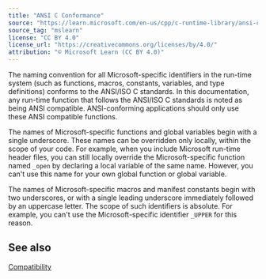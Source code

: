 ```yaml
---
title: "ANSI C Conformance"
source: "https://learn.microsoft.com/en-us/cpp/c-runtime-library/ansi-c-compliance?view=msvc-170"
source_tag: "mslearn"
license: "CC BY 4.0"
license_url: "https://creativecommons.org/licenses/by/4.0/"
attribution: "© Microsoft Learn (CC BY 4.0)"
---
```

The naming convention for all Microsoft-specific identifiers in the run-time system (such as functions, macros, constants, variables, and type definitions) conforms to the ANSI/ISO C standards. In this documentation, any run-time function that follows the ANSI/ISO C standards is noted as being ANSI compatible. ANSI-conforming applications should only use these ANSI compatible functions.

The names of Microsoft-specific functions and global variables begin with a single underscore. These names can be overridden only locally, within the scope of your code. For example, when you include Microsoft run-time header files, you can still locally override the Microsoft-specific function named `_open` by declaring a local variable of the same name. However, you can't use this name for your own global function or global variable.

The names of Microsoft-specific macros and manifest constants begin with two underscores, or with a single leading underscore immediately followed by an uppercase letter. The scope of such identifiers is absolute. For example, you can't use the Microsoft-specific identifier `_UPPER` for this reason.

## See also

[Compatibility](https://learn.microsoft.com/en-us/cpp/c-runtime-library/compatibility?view=msvc-170)
